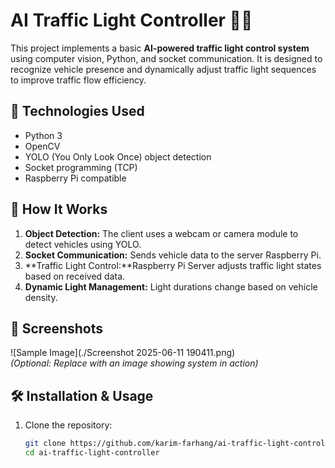 # AI Traffic Light Controller 🚦🤖

This project implements a basic **AI-powered traffic light control system** using computer vision, Python, and socket communication. It is designed to recognize vehicle presence and dynamically adjust traffic light sequences to improve traffic flow efficiency.


## 🔧 Technologies Used

- Python 3
- OpenCV
- YOLO (You Only Look Once) object detection
- Socket programming (TCP)
- Raspberry Pi compatible

## 🚀 How It Works

1. **Object Detection:** The client uses a webcam or camera module to detect vehicles using YOLO.
2. **Socket Communication:** Sends vehicle data to the server Raspberry Pi.
3. **Traffic Light Control:**Raspberry Pi Server adjusts traffic light states based on received data.
4. **Dynamic Light Management:** Light durations change based on vehicle density.

## 📸 Screenshots

![Sample Image](./Screenshot 2025-06-11 190411.png)  
*(Optional: Replace with an image showing system in action)*

## 🛠 Installation & Usage

1. Clone the repository:
   ```bash
   git clone https://github.com/karim-farhang/ai-traffic-light-controller.git
   cd ai-traffic-light-controller

